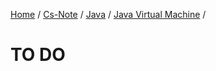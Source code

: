 [Home](https://mengxianbin.github.io) /
[Cs-Note](https://mengxianbin.github.io/cs-note) /
[Java](https://mengxianbin.github.io/cs-note/java) /
[Java Virtual Machine](https://mengxianbin.github.io/cs-note/java/java_virtual_machine) /

# TO DO
